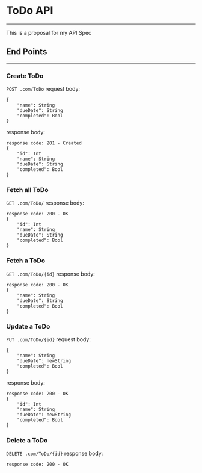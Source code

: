 # ToDo API
---
This is a proposal for my API Spec 
## End Points
---

### Create ToDo
`POST .com/ToDo`
request body: 
```
{
    "name": String
    "dueDate": String
    "completed": Bool
}
```

response body:
```
response code: 201 - Created
{
    "id": Int
    "name": String
    "dueDate": String
    "completed": Bool
}
```

### Fetch all ToDo 
`GET .com/ToDo/`
response body:
```
response code: 200 - OK
{
    "id": Int
    "name": String
    "dueDate": String
    "completed": Bool
}
```

### Fetch a ToDo
`GET .com/ToDo/{id}`
response body:
```
response code: 200 - OK
{
    "name": String
    "dueDate": String
    "completed": Bool
}
```

### Update a ToDo 
`PUT .com/ToDo/{id}`
request body:
```
{
    "name": String
    "dueDate": newString
    "completed": Bool
}
```

response body:
```
response code: 200 - OK
{
    "id": Int
    "name": String
    "dueDate": newString
    "completed": Bool
}
```

### Delete a ToDo 
`DELETE .com/ToDo/{id}`
response body:
```
response code: 200 - OK
```